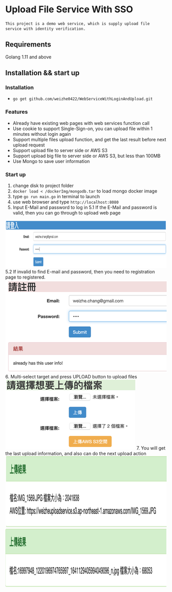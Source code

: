 # Upload File Service With SSO 
    This project is a demo web service, which is supply upload file service with identity verification.
 
 ## Requirements
 Golang 1.11 and above
 
 ## Installation && start up
 ### Installation
 * `go get github.com/weizhe0422/WebServiceWithLoginAndUpload.git`
 
 ### Features
  * Already have existing web pages with web services function call 
  * Use cookie to support Single-Sign-on, you can upload file within 1 minutes without login again
  * Support multiple files upload function, and get the last result before next upload request
  * Support upload file to server side or AWS S3
  * Support upload big file to server side or AWS S3, but less than 100MB
  * Use Mongo to save user information
  
 ### Start up
  1. change disk to project folder
  2. `docker load < /dockerImg/mongodb.tar` to load mongo docker image
  3. type `go run main.go` in terminal to launch
  4. use web browser and type `http://localhost:8080`
  5. Input E-Mail and password to log in
  5.1 If the E-Mail and password is valid, then you can go through to upload web page
  <img src="https://github.com/weizhe0422/WebServiceWithLoginAndUpload/blob/develop/img/Login.png" width="920" height="150" alt="Login">
  5.2 If invalid to find E-mail and password, then you need to registration page to registered.
  <img src="https://github.com/weizhe0422/WebServiceWithLoginAndUpload/blob/develop/img/register.png" width="518" height="291" alt="Login">
  6. Multi-select target and press UPLOAD button to upload files
  <img src="https://github.com/weizhe0422/WebServiceWithLoginAndUpload/blob/develop/img/Multi-select-files.png" width="406" height="220" alt="Multi-select-files">
  7. You will get the last upload information, and also can do the next upload action
  <img src="https://github.com/weizhe0422/WebServiceWithLoginAndUpload/blob/develop/img/UploadResult_S3.png" width="627" height="222" alt="UploadResult_S3">
  <img src="https://github.com/weizhe0422/WebServiceWithLoginAndUpload/blob/develop/img/UploadResult_Server.png" width="616" height="183" alt="UploadResult_Server">
 